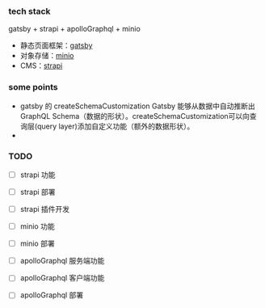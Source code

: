
### tech stack

gatsby + strapi + apolloGraphql + minio

- 静态页面框架：[gatsby](https://www.gatsbyjs.com/)
- 对象存储：[minio](https://min.io/)
- CMS：[strapi](https://strapi.io/)

### some points

- gatsby 的 createSchemaCustomization
  Gatsby 能够从数据中自动推断出 GraphQL Schema（数据的形状）。createSchemaCustomization可以向查询层(query layer)添加自定义功能（额外的数据形状）。
- 

### TODO

- [ ] strapi 功能
- [ ] strapi 部署
- [ ] strapi 插件开发

- [ ] minio 功能
- [ ] minio 部署

- [ ] apolloGraphql 服务端功能
- [ ] apolloGraphql 客户端功能
- [ ] apolloGraphql 部署